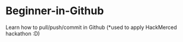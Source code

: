 # Beginner-in-Github
Learn how to pull/push/commit in Github (*used to apply HackMerced hackathon :D)
